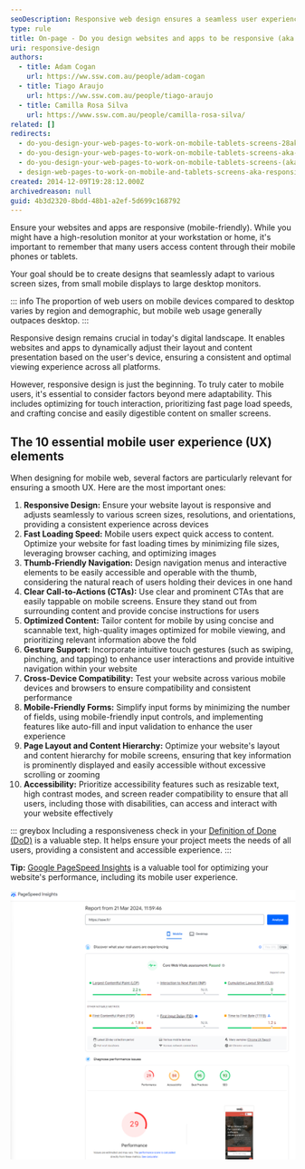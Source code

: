 ```yaml
---
seoDescription: Responsive web design ensures a seamless user experience across various devices and screen sizes by dynamically adjusting layout and content presentation based on the user's device.
type: rule
title: On-page - Do you design websites and apps to be responsive (aka mobile-friendly)?
uri: responsive-design
authors:
  - title: Adam Cogan
    url: https://ww.ssw.com.au/people/adam-cogan
  - title: Tiago Araujo
    url: https://ww.ssw.com.au/people/tiago-araujo
  - title: Camilla Rosa Silva
    url: https://www.ssw.com.au/people/camilla-rosa-silva/
related: []
redirects:
  - do-you-design-your-web-pages-to-work-on-mobile-tablets-screens-28aka-responsive-web-design29
  - do-you-design-your-web-pages-to-work-on-mobile-tablets-screens-aka-responsive-web-design
  - do-you-design-your-web-pages-to-work-on-mobile-tablets-screens-(aka-responsive-web-design)
  - design-web-pages-to-work-on-mobile-and-tablets-screens-aka-responsive-web-design
created: 2014-12-09T19:28:12.000Z
archivedreason: null
guid: 4b3d2320-8bdd-48b1-a2ef-5d699c168792
---
```


Ensure your websites and apps are responsive (mobile-friendly). While you might have a high-resolution monitor at your workstation or home, it's important to remember that many users access content through their mobile phones or tablets.

Your goal should be to create designs that seamlessly adapt to various screen sizes, from small mobile displays to large desktop monitors.

<!--endintro-->

::: info
The proportion of web users on mobile devices compared to desktop varies by region and demographic, but mobile web usage generally outpaces desktop.
:::

Responsive design remains crucial in today's digital landscape. It enables websites and apps to dynamically adjust their layout and content presentation based on the user's device, ensuring a consistent and optimal viewing experience across all platforms.

However, responsive design is just the beginning. To truly cater to mobile users, it's essential to consider factors beyond mere adaptability. This includes optimizing for touch interaction, prioritizing fast page load speeds, and crafting concise and easily digestible content on smaller screens.

## The 10 essential mobile user experience (UX) elements

When designing for mobile web, several factors are particularly relevant for ensuring a smooth UX. Here are the most important ones:

1. **Responsive Design:** Ensure your website layout is responsive and adjusts seamlessly to various screen sizes, resolutions, and orientations, providing a consistent experience across devices
2. **Fast Loading Speed:** Mobile users expect quick access to content. Optimize your website for fast loading times by minimizing file sizes, leveraging browser caching, and optimizing images
3. **Thumb-Friendly Navigation:** Design navigation menus and interactive elements to be easily accessible and operable with the thumb, considering the natural reach of users holding their devices in one hand
4. **Clear Call-to-Actions (CTAs):** Use clear and prominent CTAs that are easily tappable on mobile screens. Ensure they stand out from surrounding content and provide concise instructions for users
5. **Optimized Content:** Tailor content for mobile by using concise and scannable text, high-quality images optimized for mobile viewing, and prioritizing relevant information above the fold
6. **Gesture Support:** Incorporate intuitive touch gestures (such as swiping, pinching, and tapping) to enhance user interactions and provide intuitive navigation within your website
7. **Cross-Device Compatibility:** Test your website across various mobile devices and browsers to ensure compatibility and consistent performance
8. **Mobile-Friendly Forms:** Simplify input forms by minimizing the number of fields, using mobile-friendly input controls, and implementing features like auto-fill and input validation to enhance the user experience
9. **Page Layout and Content Hierarchy:** Optimize your website's layout and content hierarchy for mobile screens, ensuring that key information is prominently displayed and easily accessible without excessive scrolling or zooming
10. **Accessibility:** Prioritize accessibility features such as resizable text, high contrast modes, and screen reader compatibility to ensure that all users, including those with disabilities, can access and interact with your website effectively

::: greybox
Including a responsiveness check in your [Definition of Done (DoD)](/definition-of-done) is a valuable step. It helps ensure your project meets the needs of all users, providing a consistent and accessible experience.
:::

**Tip:** [Google PageSpeed Insights](https://pagespeed.web.dev/) is a valuable tool for optimizing your website's performance, including its mobile user experience.

![Figure: Google PageSpeed Insights provides both lab and field data about your site's loading speed on mobile devices, along with actionable recommendations to improve performance](ssw-france-mobile-performance-google-pagespeed.png)
